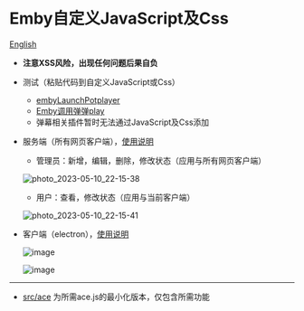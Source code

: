 # Emby自定义JavaScript及Css

[English](README_EN.md)
- **注意XSS风险，出现任何问题后果自负**
- 测试（粘贴代码到自定义JavaScript或Css）
  - [embyLaunchPotplayer](https://greasyfork.org/zh-CN/scripts/459297-embylaunchpotplayer/code)
  - [Emby调用弹弹play](https://greasyfork.org/zh-CN/scripts/443916-emby%E8%B0%83%E7%94%A8%E5%BC%B9%E5%BC%B9play/code)
  - 弹幕相关插件暂时无法通过JavaScript及Css添加

- 服务端（所有网页客户端），[使用说明](src/Server/README.md)
  - 管理员：新增，编辑，删除，修改状态（应用与所有网页客户端）
  
  ![photo_2023-05-10_22-15-38](https://github.com/Shurelol/EmbyCustomJS_Css/assets/16237201/706288aa-5edc-43be-a510-b96d573de45f)

  - 用户：查看，修改状态（应用与当前客户端）
  
  ![photo_2023-05-10_22-15-41](https://github.com/Shurelol/EmbyCustomJS_Css/assets/16237201/96f30640-6a3f-4750-9539-5042cfdb3a3c)

- 客户端（electron），[使用说明](src/Client/README.md)  

  ![image](https://github.com/Shurelol/EmbyCustomJS_Css/assets/16237201/d93fddc0-93ea-436d-bc79-27f728be5cdc)

  ![image](https://github.com/Shurelol/EmbyCustomJS_Css/assets/16237201/ea13689c-55ae-448d-8b1b-045acb39c70b)

***
- [src/ace](src/ace) 为所需ace.js的最小化版本，仅包含所需功能


